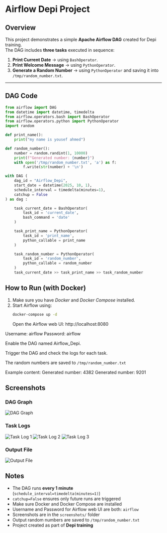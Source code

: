 # Airflow Depi Project

## Overview
This project demonstrates a simple **Apache Airflow DAG** created for Depi training.  
The DAG includes **three tasks** executed in sequence:

1. **Print Current Date** → using `BashOperator`.  
2. **Print Welcome Message** → using `PythonOperator`.  
3. **Generate a Random Number** → using `PythonOperator` and saving it into `/tmp/random_number.txt`.

---

## DAG Code
```python
from airflow import DAG
from datetime import datetime, timedelta
from airflow.operators.bash import BashOperator
from airflow.operators.python import PythonOperator
import random

def print_name():
    print("my name is yousef ahmed")

def random_number():
    number = random.randint(1, 10000)
    print(f"Generated number: {number}")
    with open('/tmp/random_number.txt', 'a') as f:
        f.write(str(number) + '\n')

with DAG (
    dag_id = "Airflow_Depi",
    start_date = datetime(2025, 10, 1),
    schedule_interval = timedelta(minutes=1),
    catchup = False
) as dag :

    task_current_date = BashOperator(
        task_id = 'current_date',
        bash_command = 'date'
    )

    task_print_name = PythonOperator(
        task_id = 'print_name',
        python_callable = print_name
    )

    task_random_number = PythonOperator(
        task_id = 'random_number',
        python_callable = random_number
    )
    task_current_date >> task_print_name >> task_random_number
```
## How to Run (with Docker)

1. Make sure you have _Docker_ and _Docker Compose_ installed.  
2. Start Airflow using:
   ```bash
   docker-compose up -d
    ```
   Open the Airflow web UI:
 http://localhost:8080

Username: airflow
Password: airflow

Enable the DAG named Airflow_Depi.

Trigger the DAG and check the logs for each task.

The random numbers are saved to `/tmp/random_number.txt`

Example content:
Generated number: 4382
Generated number: 9201

## Screenshots

### DAG Graph
![DAG Graph](https://github.com/user-attachments/assets/69d3679b-60d0-4ae4-b558-461633ec52d7)

### Task Logs
![Task Log 1](https://github.com/user-attachments/assets/de8b7b38-baa8-4c79-a058-79519ab0470a)
![Task Log 2](https://github.com/user-attachments/assets/8b553e78-7764-473f-9016-ff1af6d954c8)
![Task Log 3](https://github.com/user-attachments/assets/49fd5ea8-df9d-4859-b6b3-ba72700ce84c)

### Output File
![Output File](https://github.com/user-attachments/assets/fe2dd1ec-cac7-489d-9535-c54297d112fa)

##  Notes
- The DAG runs **every 1 minute** (`schedule_interval=timedelta(minutes=1)`)  
- `catchup=False` ensures only future runs are triggered  
- Make sure Docker and Docker Compose are installed  
- Username and Password for Airflow web UI are both: `airflow`  
- Screenshots are in the `screenshots/` folder  
- Output random numbers are saved to `/tmp/random_number.txt`  
- Project created as part of **Depi training**






